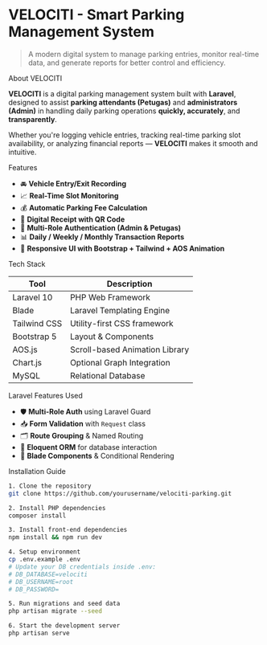 <h1>VELOCITI - Smart Parking Management System</h1>

> A modern digital system to manage parking entries, monitor real-time data, and generate reports for better control and efficiency.

About VELOCITI

**VELOCITI** is a digital parking management system built with **Laravel**, designed to assist **parking attendants (Petugas)** and **administrators (Admin)** in handling daily parking operations **quickly, accurately**, and **transparently**.

Whether you're logging vehicle entries, tracking real-time parking slot availability, or analyzing financial reports — **VELOCITI** makes it smooth and intuitive.

Features

- 🚘 **Vehicle Entry/Exit Recording**
- 📈 **Real-Time Slot Monitoring**
- 💰 **Automatic Parking Fee Calculation**
- 🧾 **Digital Receipt with QR Code**
- 🛂 **Multi-Role Authentication (Admin & Petugas)**
- 📊 **Daily / Weekly / Monthly Transaction Reports**
- 🎨 **Responsive UI with Bootstrap + Tailwind + AOS Animation**

Tech Stack

| Tool         | Description                    |
|--------------|--------------------------------|
| Laravel 10   | PHP Web Framework              |
| Blade        | Laravel Templating Engine      |
| Tailwind CSS | Utility-first CSS framework    |
| Bootstrap 5  | Layout & Components            |
| AOS.js       | Scroll-based Animation Library |
| Chart.js     | Optional Graph Integration     |
| MySQL        | Relational Database            |

Laravel Features Used

- 🛡️ **Multi-Role Auth** using Laravel Guard
- 📥 **Form Validation** with `Request` class
- 🗂️ **Route Grouping** & Named Routing
- 🧾 **Eloquent ORM** for database interaction
- 🧠 **Blade Components** & Conditional Rendering

 Installation Guide

```bash
1. Clone the repository
git clone https://github.com/yourusername/velociti-parking.git

2. Install PHP dependencies
composer install

3. Install front-end dependencies
npm install && npm run dev

4. Setup environment
cp .env.example .env
# Update your DB credentials inside .env:
# DB_DATABASE=velociti
# DB_USERNAME=root
# DB_PASSWORD=

5. Run migrations and seed data
php artisan migrate --seed

6. Start the development server
php artisan serve
